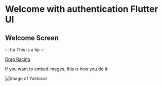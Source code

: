 # Welcome with authentication Flutter UI


## Welcome Screen

::: tip
This is a tip
:::

[Drag Racing](https://github.com/chornthorn/welcome_authentication_flutter_ui/blob/master/demo_screenshot/welcome.png)

If you want to embed images, this is how you do it:

![Image of Yaktocat](https://octodex.github.com/images/yaktocat.png)